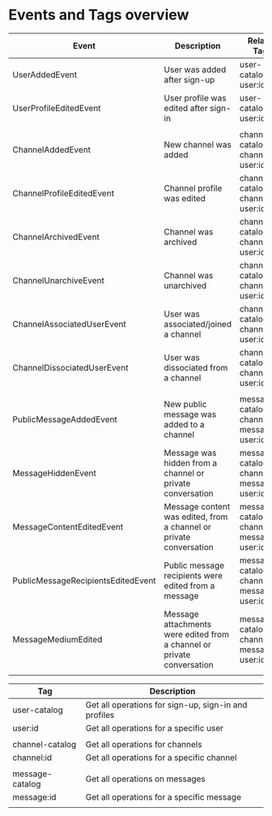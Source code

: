 # Events and Tags overview

| Event                              | Description                                                            | Related Tags                                       |
|------------------------------------|------------------------------------------------------------------------|----------------------------------------------------|
| UserAddedEvent                     | User was added after sign-up                                           | user-catalog, user:id                             |
| UserProfileEditedEvent             | User profile was edited after sign-in                                  | user-catalog, user:id                             |
|                                    |                                                                        |                                                    |
| ChannelAddedEvent                  | New channel was added                                                  | channel-catalog, channel:id, user:id              |
| ChannelProfileEditedEvent          | Channel profile was edited                                             | channel-catalog, channel:id, user:id              |
| ChannelArchivedEvent               | Channel was archived                                                   | channel-catalog, channel:id, user:id              |
| ChannelUnarchiveEvent              | Channel was unarchived                                                 | channel-catalog, channel:id, user:id              |
| ChannelAssociatedUserEvent         | User was associated/joined a channel                                   | channel-catalog, channel:id, user:id              |
| ChannelDissociatedUserEvent        | User was dissociated from a channel                                    | channel-catalog, channel:id, user:id              |
|                                    |                                                                        |                                                    |
| PublicMessageAddedEvent            | New public message was added to a channel                              | message-catalog, channel:id, message:id, user:id, |
| MessageHiddenEvent                 | Message was hidden from a channel or private conversation              | message-catalog, channel:id, message:id, user:id  |
| MessageContentEditedEvent          | Message content was edited, from a channel or private conversation     | message-catalog, channel:id, message:id, user:id  |
| PublicMessageRecipientsEditedEvent | Public message recipients were edited from a message                   | message-catalog, channel:id, message:id, user:id  |
| MessageMediumEdited                | Message attachments were edited from a channel or private conversation | message-catalog, channel:id, message:id, user:id  |
|                                    |                                                                        |                                                    |

| Tag              | Description                                          |
|------------------|------------------------------------------------------|
| user-catalog    | Get all operations for sign-up, sign-in and profiles |
| user:id          | Get all operations for a specific user               |
|                  |                                                      |
| channel-catalog | Get all operations for channels                      |
| channel:id       | Get all operations for a specific channel            |
|                  |                                                      |
| message-catalog  | Get all operations on messages                       |
| message:id       | Get all operations for a specific message            |
|                  |                                                      |
